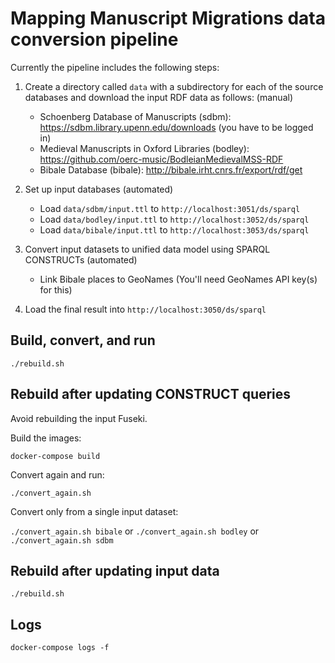 # Mapping Manuscript Migrations data conversion pipeline

Currently the pipeline includes the following steps:

1. Create a directory called `data` with a subdirectory for each of the source databases and download the input RDF data as follows: (manual)
    * Schoenberg Database of Manuscripts (sdbm): https://sdbm.library.upenn.edu/downloads (you have to be logged in)
    * Medieval Manuscripts in Oxford Libraries (bodley): https://github.com/oerc-music/BodleianMedievalMSS-RDF
    * Bibale Database (bibale): http://bibale.irht.cnrs.fr/export/rdf/get

2. Set up input databases (automated)
    * Load `data/sdbm/input.ttl` to `http://localhost:3051/ds/sparql`
    * Load `data/bodley/input.ttl` to `http://localhost:3052/ds/sparql`
    * Load `data/bibale/input.ttl` to `http://localhost:3053/ds/sparql`

3. Convert input datasets to unified data model using SPARQL CONSTRUCTs (automated)
    * Link Bibale places to GeoNames (You'll need GeoNames API key(s) for this)

4. Load the final result into `http://localhost:3050/ds/sparql` 


## Build, convert, and run

`./rebuild.sh`


## Rebuild after updating CONSTRUCT queries

Avoid rebuilding the input Fuseki.

Build the images:

`docker-compose build`

Convert again and run:

`./convert_again.sh`

Convert only from a single input dataset:

`./convert_again.sh bibale`
or
`./convert_again.sh bodley`
or
`./convert_again.sh sdbm`


## Rebuild after updating input data

`./rebuild.sh`


## Logs

`docker-compose logs -f`
